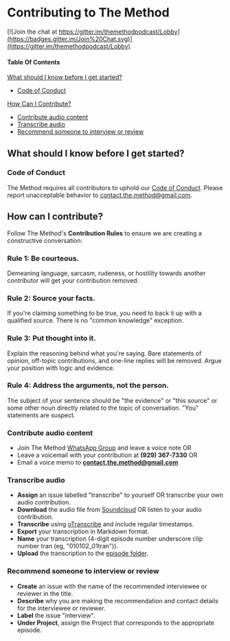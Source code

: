 # Contributing to The Method

[![Join the chat at https://gitter.im/themethodpodcast/Lobby](https://badges.gitter.im/Join%20Chat.svg)](https://gitter.im/themethodpodcast/Lobby)

#### Table Of Contents

[What should I know before I get started?](#what-should-i-know-before-i-get-started)
  * [Code of Conduct](#code-of-conduct)

[How Can I Contribute?](#how-can-i-contribute)
  * [Contribute audio content](#contribute-audio-content)
  * [Transcribe audio](#transcribe-audio)
  * [Recommend someone to interview or review](#recommend-someone-to-interview-or-review)

## What should I know before I get started?

### Code of Conduct

The Method requires all contributors to uphold our [Code of Conduct](CODE_OF_CONDUCT.md).
Please report unacceptable behavior to [contact.the.method@gmail.com](mailto:contact.the.method@gmail.com).

## How can I contribute?

Follow The Method's **Contribution Rules** to ensure we are creating a constructive conversation:

### Rule 1: **Be courteous.**
Demeaning language, sarcasm, rudeness, or hostility towards another contributor will get your contribution removed. 

### Rule 2: **Source your facts.**
If you're claiming something to be true, you need to back it up with a qualified source. There is no "common knowledge" exception.

### Rule 3: **Put thought into it.**
Explain the reasoning behind what you're saying. Bare statements of opinion, off-topic contributions, and one-line replies will be removed. Argue your position with logic and evidence.

### Rule 4: **Address the arguments, not the person.**
The subject of your sentence should be "the evidence" or "this source" or some other noun directly related to the topic of conversation. "You" statements are suspect.

### Contribute audio content

* Join The Method [WhatsApp Group](https://chat.whatsapp.com/KyvDv4sqc3cHP4enDydZI1) and leave a voice note OR
* Leave a voicemail with your contribution at **(929) 367-7330** OR
* Email a voice memo to **contact.the.method@gmail.com**

### Transcribe audio

* **Assign** an issue labelled "transcribe" to yourself OR transcribe your own audio contribution.
* **Download** the audio file from [Soundcloud](https://soundcloud.com/themethodpodcast/) OR listen to your audio contribution.
* **Transcribe** using [oTranscribe](http://otranscribe.com/) and include regular timestamps.
* **Export** your transcription in Markdown format.
* **Name** your transcription (4-digit episode number underscore clip number tran (eg, "010102_01tran")).
* **Upload** the transcription to the [episode folder](https://github.com/the-method/podcast/).

### Recommend someone to interview or review

* **Create** an issue with the name of the recommended interviewee or reviewer in the title.
* **Describe** why you are making the recommendation and contact details for the interviewee or reviewer.
* **Label** the issue "interview".
* **Under Project**, assign the Project that corresponds to the appropriate episode.

